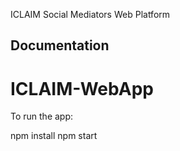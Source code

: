 ICLAIM Social Mediators Web Platform

## Documentation

# ICLAIM-WebApp

To run the app:

npm install
npm start

